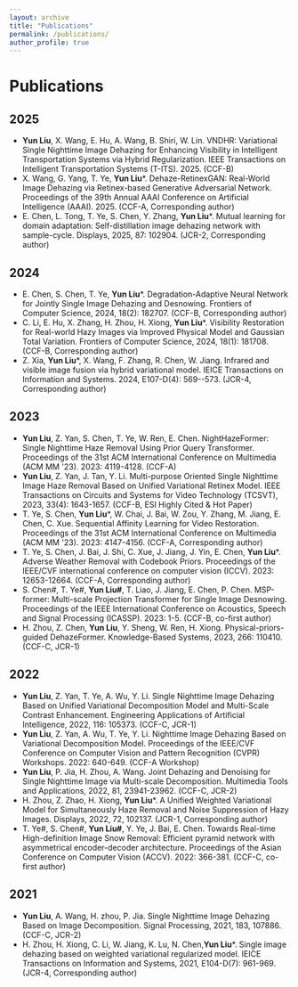 ```yaml
---
layout: archive
title: "Publications"
permalink: /publications/
author_profile: true
---
```

# Publications

##  2025
- **Yun Liu**, X. Wang, E. Hu, A. Wang, B. Shiri, W. Lin. VNDHR: Variational Single Nighttime Image Dehazing for Enhancing Visibility in Intelligent Transportation Systems via Hybrid Regularization. IEEE Transactions on Intelligent Transportation Systems (T-ITS). 2025. (CCF-B) 
- X. Wang, G. Yang, T. Ye, **Yun Liu***. Dehaze-RetinexGAN: Real-World Image Dehazing via Retinex-based Generative Adversarial Network.  Proceedings of the 39th Annual AAAI Conference on Artificial Intelligence (AAAI). 2025. (CCF-A, Corresponding author)
- E. Chen, L. Tong, T. Ye, S. Chen, Y. Zhang, **Yun Liu***. Mutual learning for domain adaptation: Self-distillation image dehazing network with sample-cycle. Displays, 2025, 87: 102904. (JCR-2, Corresponding author)

##  2024
- E. Chen, S. Chen, T. Ye, **Yun Liu***. Degradation-Adaptive Neural Network for Jointly Single Image Dehazing and Desnowing. Frontiers of Computer Science, 2024, 18(2): 182707. (CCF-B, Corresponding author)
- C. Li, E. Hu, X. Zhang, H. Zhou, H. Xiong, **Yun Liu***. Visibility Restoration for Real-world Hazy Images via Improved Physical Model and Gaussian Total Variation. Frontiers of Computer Science, 2024, 18(1): 181708. (CCF-B, Corresponding author)
- Z. Xia, **Yun Liu***, X. Wang, F. Zhang, R. Chen, W. Jiang. Infrared and visible image fusion via hybrid variational model. IEICE Transactions on Information and Systems. 2024, E107-D(4): 569--573. (JCR-4, Corresponding author)

##  2023
- **Yun Liu**, Z. Yan, S. Chen, T. Ye, W. Ren, E. Chen. NightHazeFormer: Single Nighttime Haze Removal Using Prior Query Transformer. Proceedings of the 31st ACM International Conference on Multimedia (ACM MM '23). 2023: 4119-4128. (CCF-A)
- **Yun Liu**, Z. Yan, J. Tan, Y. Li. Multi-purpose Oriented Single Nighttime Image Haze Removal Based on Unified Variational Retinex Model. IEEE Transactions on Circuits and Systems for Video Technology (TCSVT), 2023, 33(4): 1643-1657. (CCF-B, ESI Highly Cited & Hot Paper)
- T. Ye, S. Chen, **Yun Liu***, W. Chai, J. Bai, W. Zou, Y. Zhang, M. Jiang, E. Chen, C. Xue. Sequential Affinity Learning for Video Restoration. Proceedings of the 31st ACM International Conference on Multimedia (ACM MM '23). 2023: 4147-4156. (CCF-A, Corresponding author)
- T. Ye, S. Chen, J. Bai, J. Shi, C. Xue, J. Jiang, J. Yin, E. Chen, **Yun Liu***. Adverse Weather Removal with Codebook Priors. Proceedings of the IEEE/CVF international conference on computer vision (ICCV). 2023: 12653-12664.  (CCF-A, Corresponding author)
- S. Chen#, T. Ye#, **Yun Liu#**, T. Liao, J. Jiang, E. Chen, P. Chen. MSP-former: Multi-scale Projection Transformer for Single Image Desnowing. Proceedings of the IEEE International Conference on Acoustics, Speech and Signal Processing (ICASSP). 2023: 1-5. (CCF-B, co-first author)
- H. Zhou, Z. Chen, **Yun Liu**, Y. Sheng, W. Ren, H. Xiong. Physical-priors-guided DehazeFormer. Knowledge-Based Systems, 2023, 266: 110410. (CCF-C, JCR-1)
  
##  2022
- **Yun Liu**, Z. Yan, T. Ye, A. Wu, Y. Li. Single Nighttime Image Dehazing Based on Unified Variational Decomposition Model and Multi-Scale Contrast Enhancement. Engineering Applications of Artificial Intelligence, 2022, 116: 105373. (CCF-C, JCR-1)
- **Yun Liu**, Z. Yan, A. Wu, T. Ye, Y. Li. Nighttime Image Dehazing Based on Variational Decomposition Model. Proceedings of the IEEE/CVF Conference on Computer Vision and Pattern Recognition (CVPR) Workshops. 2022: 640-649. (CCF-A Workshop)
- **Yun Liu**, P. Jia, H. Zhou, A. Wang. Joint Dehazing and Denoising for Single Nighttime Image via Multi-scale Decomposition. Multimedia Tools and Applications, 2022, 81, 23941-23962. (CCF-C, JCR-2)
- H. Zhou, Z. Zhao, H. Xiong, **Yun Liu***. A Unified Weighted Variational Model for Simultaneously Haze Removal and Noise Suppression of Hazy Images. Displays, 2022, 72, 102137. (JCR-1, Corresponding author)
- T. Ye#, S. Chen#, **Yun Liu#**, Y. Ye, J. Bai, E. Chen. Towards Real-time High-definition Image Snow Removal: Efficient pyramid network with asymmetrical encoder-decoder architecture. Proceedings of the Asian Conference on Computer Vision (ACCV). 2022: 366-381. (CCF-C, co-first author)

##  2021 
- **Yun Liu**, A. Wang, H. zhou, P. Jia. Single Nighttime Image Dehazing Based on Image Decomposition. Signal Processing, 2021, 183, 107886. (CCF-C, JCR-2)
- H. Zhou, H. Xiong, C. Li, W. Jiang, K. Lu, N. Chen,**Yun Liu***. Single image dehazing based on weighted variational regularized model. IEICE Transactions on Information and Systems, 2021, E104-D(7): 961-969. (JCR-4, Corresponding author)


